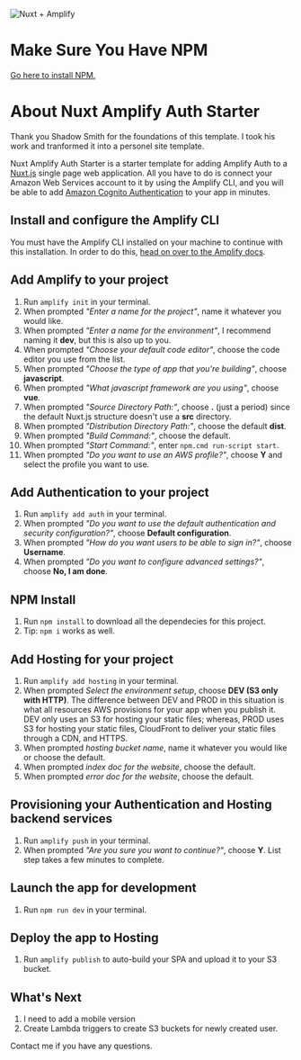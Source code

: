 ![Nuxt + Amplify](https://hackernoon.com/hn-images/1*8IWuzPLE7Yv2mOmtucn1WQ.jpeg "Nuxt + Amplify")

# Make Sure You Have NPM
[Go here to install NPM.](https://www.npmjs.com/get-npm)

# About Nuxt Amplify Auth Starter
Thank you Shadow Smith for the foundations of this template. I took his work and tranformed it into a personel site template. 

Nuxt Amplify Auth Starter is a starter template for adding Amplify Auth to a [Nuxt.js](https://nuxtjs.org/) single page web application. All you have to do is connect your Amazon Web Services account to it by using the Amplify CLI, and you will be able to add [Amazon Cognito Authentication](https://aws.amazon.com/cognito/) to your app in minutes.

## Install and configure the Amplify CLI
You must have the Amplify CLI installed on your machine to continue with this installation.
In order to do this, [head on over to the Amplify docs](https://aws-amplify.github.io/docs/).

## Add Amplify to your project
1. Run `amplify init` in your terminal.
2. When prompted *"Enter a name for the project"*, name it whatever you would like.
3. When prompted *"Enter a name for the environment"*, I recommend naming it **dev**, but this is also up to you.
4. When prompted *"Choose your default code editor"*, choose the code editor you use from the list.
5. When prompted *"Choose the type of app that you're building"*, choose **javascript**.
6. When prompted *"What javascript framework are you using"*, choose **vue**.
7. When prompted *"Source Directory Path:"*, choose **.** (just a period) since the default Nuxt.js structure doesn't use a **src** directory.
8. When prompted *"Distribution Directory Path:"*, choose the default **dist**.
9. When prompted *"Build Command:"*, choose the default.
10. When prompted *"Start Command:"*, enter `npm.cmd run-script start`.
11. When prompted *"Do you want to use an AWS profile?"*, choose **Y** and select the profile you want to use.

## Add Authentication to your project
1. Run `amplify add auth` in your terminal.
2. When prompted *"Do you want to use the default authentication and security configuration?"*, choose **Default configuration**.
3. When prompted *"How do you want users to be able to sign in?"*, choose **Username**.
4. When prompted *"Do you want to configure advanced settings?"*, choose **No, I am done**.

## NPM Install
1. Run `npm install` to download all the dependecies for this project.
2. Tip: `npm i` works as well.

## Add Hosting for your project
1. Run `amplify add hosting` in your terminal.
2. When prompted *Select the environment setup*, choose **DEV (S3 only with HTTP)**.
The difference between DEV and PROD in this situation is what all resources AWS provisions for your app when you publish it.
DEV only uses an S3 for hosting your static files; whereas, PROD uses S3 for hosting your static files, CloudFront to deliver your static files through a CDN, and HTTPS.
3. When prompted *hosting bucket name*, name it whatever you would like or choose the default.
4. When prompted *index doc for the website*, choose the default.
5. When prompted *error doc for the website*, choose the default.

## Provisioning your Authentication and Hosting backend services
1. Run `amplify push` in your terminal.
2. When prompted *"Are you sure you want to continue?"*, choose **Y**.
List step takes a few minutes to complete.

## Launch the app for development
1. Run `npm run dev` in your terminal.

## Deploy the app to Hosting
1. Run `amplify publish` to auto-build your SPA and upload it to your S3 bucket.

## What's Next
1. I need to add a mobile version
2. Create Lambda triggers to create S3 buckets for newly created user.

Contact me if you have any questions.